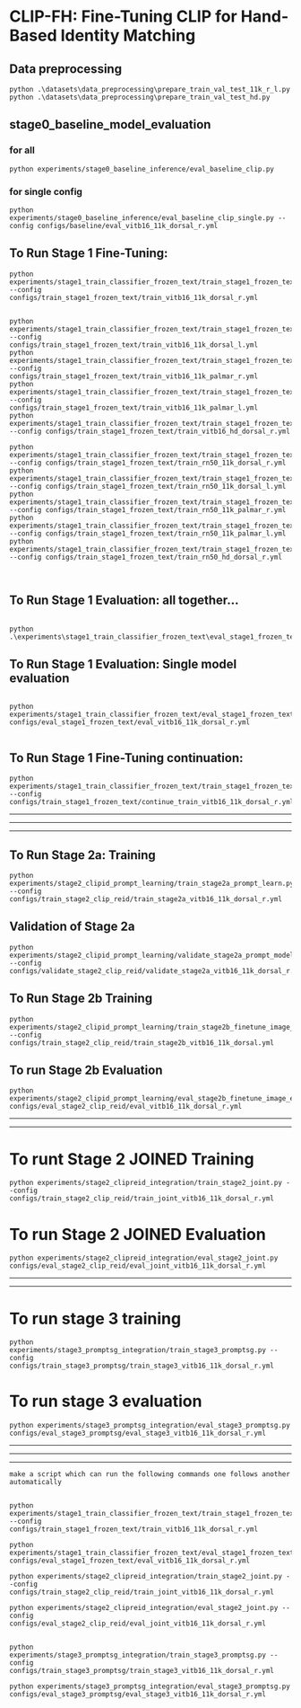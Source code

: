 # CLIP-FH: Fine-Tuning CLIP for Hand-Based Identity Matching


## Data preprocessing
```
python .\datasets\data_preprocessing\prepare_train_val_test_11k_r_l.py
python .\datasets\data_preprocessing\prepare_train_val_test_hd.py     
```

## stage0_baseline_model_evaluation

### for all
```angular2html
python experiments/stage0_baseline_inference/eval_baseline_clip.py

```

### for single config

````angular2html
python experiments/stage0_baseline_inference/eval_baseline_clip_single.py --config configs/baseline/eval_vitb16_11k_dorsal_r.yml

````

## To Run Stage 1 Fine-Tuning:
```angular2html
python experiments/stage1_train_classifier_frozen_text/train_stage1_frozen_text.py --config configs/train_stage1_frozen_text/train_vitb16_11k_dorsal_r.yml


python experiments/stage1_train_classifier_frozen_text/train_stage1_frozen_text.py --config configs/train_stage1_frozen_text/train_vitb16_11k_dorsal_l.yml
python experiments/stage1_train_classifier_frozen_text/train_stage1_frozen_text.py --config configs/train_stage1_frozen_text/train_vitb16_11k_palmar_r.yml
python experiments/stage1_train_classifier_frozen_text/train_stage1_frozen_text.py --config configs/train_stage1_frozen_text/train_vitb16_11k_palmar_l.yml
python experiments/stage1_train_classifier_frozen_text/train_stage1_frozen_text.py --config configs/train_stage1_frozen_text/train_vitb16_hd_dorsal_r.yml

python experiments/stage1_train_classifier_frozen_text/train_stage1_frozen_text.py --config configs/train_stage1_frozen_text/train_rn50_11k_dorsal_r.yml
python experiments/stage1_train_classifier_frozen_text/train_stage1_frozen_text.py --config configs/train_stage1_frozen_text/train_rn50_11k_dorsal_l.yml
python experiments/stage1_train_classifier_frozen_text/train_stage1_frozen_text.py --config configs/train_stage1_frozen_text/train_rn50_11k_palmar_r.yml
python experiments/stage1_train_classifier_frozen_text/train_stage1_frozen_text.py --config configs/train_stage1_frozen_text/train_rn50_11k_palmar_l.yml
python experiments/stage1_train_classifier_frozen_text/train_stage1_frozen_text.py --config configs/train_stage1_frozen_text/train_rn50_hd_dorsal_r.yml



```

## To Run Stage 1 Evaluation: all together...

```angular2html

python .\experiments\stage1_train_classifier_frozen_text\eval_stage1_frozen_text.py              

```
## To Run Stage 1 Evaluation: Single model evaluation
```angular2html

python experiments/stage1_train_classifier_frozen_text/eval_stage1_frozen_text_single.py configs/eval_stage1_frozen_text/eval_vitb16_11k_dorsal_r.yml


```

## To Run Stage 1 Fine-Tuning continuation:
```angular2html
python experiments/stage1_train_classifier_frozen_text/train_stage1_frozen_text_continue.py --config configs/train_stage1_frozen_text/continue_train_vitb16_11k_dorsal_r.yml

```

***
***
***

## To Run Stage 2a: Training

``` 
python experiments/stage2_clipid_prompt_learning/train_stage2a_prompt_learn.py --config configs/train_stage2_clip_reid/train_stage2a_vitb16_11k_dorsal_r.yml

```
## Validation of Stage 2a

```angular2html
python experiments/stage2_clipid_prompt_learning/validate_stage2a_prompt_model.py --config configs/validate_stage2_clip_reid/validate_stage2a_vitb16_11k_dorsal_r.yml

```

## To Run Stage 2b Training

``` 
python experiments/stage2_clipid_prompt_learning/train_stage2b_finetune_image_encoder.py --config configs/train_stage2_clip_reid/train_stage2b_vitb16_11k_dorsal.yml

```

## To run Stage 2b Evaluation

```angular2html
python experiments/stage2_clipid_prompt_learning/eval_stage2b_finetune_image_encoder.py configs/eval_stage2_clip_reid/eval_vitb16_11k_dorsal_r.yml

```

***
***

# To runt Stage 2 JOINED Training
```
python experiments/stage2_clipreid_integration/train_stage2_joint.py --config configs/train_stage2_clip_reid/train_joint_vitb16_11k_dorsal_r.yml
```

# To run Stage 2 JOINED Evaluation

```
python experiments/stage2_clipreid_integration/eval_stage2_joint.py configs/eval_stage2_clip_reid/eval_joint_vitb16_11k_dorsal_r.yml
```

***
***

# To run stage 3 training

```
python experiments/stage3_promptsg_integration/train_stage3_promptsg.py --config configs/train_stage3_promptsg/train_stage3_vitb16_11k_dorsal_r.yml
```

# To run stage 3 evaluation

```
python experiments/stage3_promptsg_integration/eval_stage3_promptsg.py configs/eval_stage3_promptsg/eval_stage3_vitb16_11k_dorsal_r.yml
```

***
***
***


```angular2html
make a script which can run the following commands one follows another automatically 


python experiments/stage1_train_classifier_frozen_text/train_stage1_frozen_text.py --config configs/train_stage1_frozen_text/train_vitb16_11k_dorsal_r.yml   

python experiments/stage1_train_classifier_frozen_text/eval_stage1_frozen_text_single.py configs/eval_stage1_frozen_text/eval_vitb16_11k_dorsal_r.yml

python experiments/stage2_clipreid_integration/train_stage2_joint.py --config configs/train_stage2_clip_reid/train_joint_vitb16_11k_dorsal_r.yml

python experiments/stage2_clipreid_integration/eval_stage2_joint.py --config configs/eval_stage2_clip_reid/eval_joint_vitb16_11k_dorsal_r.yml


python experiments/stage3_promptsg_integration/train_stage3_promptsg.py --config configs/train_stage3_promptsg/train_stage3_vitb16_11k_dorsal_r.yml
    
python experiments/stage3_promptsg_integration/eval_stage3_promptsg.py configs/eval_stage3_promptsg/eval_stage3_vitb16_11k_dorsal_r.yml

```